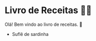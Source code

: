 # Livro de Receitas :woman_cook:

Olá! Bem vindo ao livro de receitas. :raising_hand:

- Suflê de sardinha

